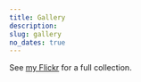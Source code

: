 ```yaml
---
title: Gallery
description: 
slug: gallery
no_dates: true
---
```

See [my Flickr](https://www.flickr.com/photos/jonkeane) for a full collection. 
 
